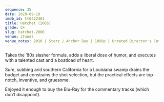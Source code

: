 ```yaml
---
sequence: 35
date: 2020-09-19
imdb_id: tt0422401
title: Hatchet (2006)
grade: C+
slug: hatchet-2006
venue: iTunes
venue_notes: 2010 | Starz / Anchor Bay | 1080p | Unrated Director's Cut
---
```


Takes the ’80s slasher formula, adds a liberal dose of humor, and executes with a talented cast and a boatload of heart.

Sure, subbing arid southern California for a Louisiana swamp drains the budget and constrains the shot selection, but the practical effects are top-notch, inventive, and gruesome.

Enjoyed it enough to buy the Blu-Ray for the commentary tracks (which don’t disappoint).
